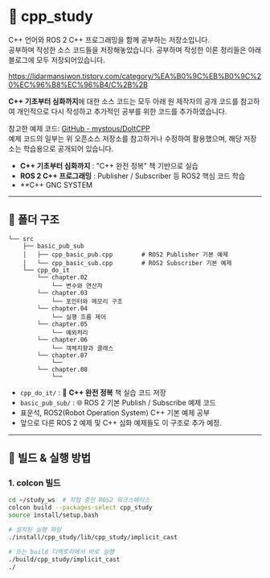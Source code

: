 # 📘 cpp_study

C++ 언어와 ROS 2 C++ 프로그래밍을 함께 공부하는 저장소입니다.  
공부하며 작성한 소스 코드들을 저장해놓았습니다. 
공부하며 작성한 이론 정리들은 아래 블로그에 모두 저장되어있습니다. 

https://lidarmansiwon.tistory.com/category/%EA%B0%9C%EB%B0%9C%20%EC%96%B8%EC%96%B4/C%2B%2B


**C++ 기초부터 심화까지**에 대한 소스 코드는 모두 아래 원 제작자의 공개 코드를 참고하여 개인적으로 다시 작성하고 추가적인 공부를 위한 코드를 추가하였습니다.

참고한 예제 코드: [GitHub - mystous/DoItCPP](https://github.com/mystous/DoItCPP)  
예제 코드의 일부는 위 오픈소스 저장소를 참고하거나 수정하여 활용했으며, 해당 저장소는 학습용으로 공개되어 있습니다.

- **C++ 기초부터 심화까지** : "C++ 완전 정복" 책 기반으로 실습
- **ROS 2 C++ 프로그래밍** : Publisher / Subscriber 등 ROS2 핵심 코드 학습
- **C++ GNC SYSTEM

---

## 📂 폴더 구조
```cpp_study
└── src
    ├── basic_pub_sub
    │   ├── cpp_basic_pub.cpp        # ROS2 Publisher 기본 예제
    │   └── cpp_basic_sub.cpp        # ROS2 Subscriber 기본 예제
    └── cpp_do_it
        └── chapter.02
            └── 변수와 연산자
        └── chapter.03
            └── 포인터와 메모리 구조
        └── chapter.04
            └── 실행 흐름 제어
        └── chapter.05
            └── 예외처리
        └── chapter.06
            └── 객체지향과 클래스
        └── chapter.07
            └── 
        └── chapter.08
            └── 

```
- `cpp_do_it/` : 📖 **C++ 완전 정복** 책 실습 코드 저장
- `basic_pub_sub/` : 🌐 ROS 2 기본 Publish / Subscribe 예제 코드
- 표운석, ROS2(Robot Operation System) C++ 기본 예제 공부
- 앞으로 다른 ROS 2 예제 및 C++ 심화 예제들도 이 구조로 추가 예정.

---

## 🚀 빌드 & 실행 방법

### 1. colcon 빌드

```bash
cd ~/study_ws  # 작업 중인 ROS2 워크스페이스
colcon build --packages-select cpp_study
source install/setup.bash

# 설치된 실행 파일
./install/cpp_study/lib/cpp_study/implicit_cast

# 또는 build 디렉토리에서 바로 실행
./build/cpp_study/implicit_cast
./

